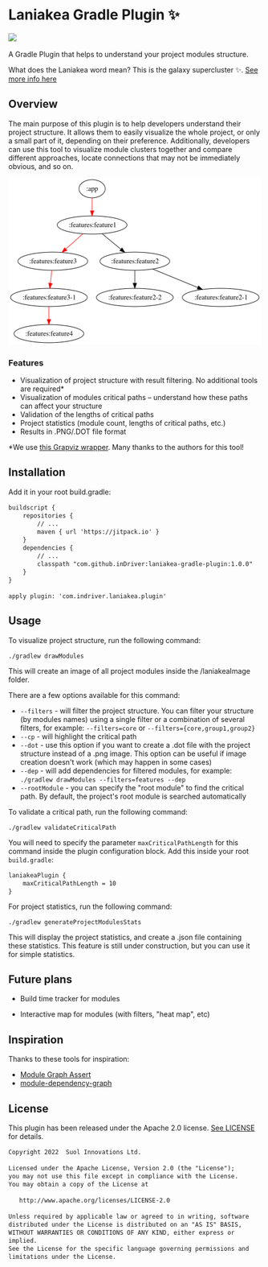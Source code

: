# Laniakea Gradle Plugin ✨

[![](https://jitpack.io/v/inDriver/laniakea-gradle-plugin.svg)](https://jitpack.io/#inDriver/laniakea-gradle-plugin)

A Gradle Plugin that helps to understand your project modules structure.

What does the Laniakea word mean? This is the galaxy supercluster ✨. [See more info here](https://en.wikipedia.org/wiki/Laniakea_Supercluster)

## Overview

The main purpose of this plugin is to help developers understand their project structure. It allows them to easily visualize the whole project, or only a small part of it, depending on their preference. Additionally, developers can use this tool to visualize module clusters together and compare different approaches, locate connections that may not be immediately obvious, and so on.

<img src="https://raw.githubusercontent.com/inDriver/laniakea-gradle-plugin/main/example/laniakeaPlugin/images/24.05.22-14.48.53-graph.png" width="521" height="332">

### Features

- Visualization of project structure with result filtering. No additional tools are required*
- Visualization of modules critical paths – understand how these paths can affect your structure
- Validation of the lengths of critical paths
- Project statistics (module count, lengths of critical paths, etc.)
- Results in .PNG/.DOT file format

*We use [this Grapviz wrapper](https://github.com/nidi3/graphviz-java). Many thanks to the authors for this tool!

## Installation

Add it in your root build.gradle:

```
buildscript {
    repositories {
        // ...
        maven { url 'https://jitpack.io' }
    }
    dependencies {
        // ...
        classpath "com.github.inDriver:laniakea-gradle-plugin:1.0.0"
    }
}

apply plugin: 'com.indriver.laniakea.plugin'
```

## Usage

To visualize project structure, run the following command:

```
./gradlew drawModules
```
This will create an image of all project modules inside the /laniakeaImage folder.

There are a few options available for this command:
- `--filters` - will filter the project structure. You can filter your structure (by modules names) using a single filter or a combination of several filters, for example: `--filters=core` or `--filters={core,group1,group2}`
- `--cp` - will highlight the critical path
- `--dot` - use this option if you want to create a .dot file with the project structure instead of a .png image. This option can be useful if image creation doesn't work (which may happen in some cases)
- `--dep` - will add dependencies for filtered modules, for example: `./gradlew drawModules --filters=features --dep`
- `--rootModule` - you can specify the "root module" to find the critical path. By default, the project's root module is searched automatically

To validate a critical path, run the following command:

```
./gradlew validateCriticalPath
```

You will need to specify the parameter `maxCriticalPathLength` for this command inside the plugin configuration block. 
Add this inside your root `build.gradle`:
```
laniakeaPlugin {    
    maxCriticalPathLength = 10
}
```

For project statistics, run the following command:
```
./gradlew generateProjectModulesStats
```

This will display the project statistics, and create a .json file containing these statistics. This feature is still under construction, but you can use it for simple statistics.

## Future plans

- Build time tracker for modules
  
- Interactive map for modules (with filters, "heat map", etc) 

## Inspiration

Thanks to these tools for inspiration:

- [Module Graph Assert](https://github.com/jraska/modules-graph-assert)
- [module-dependency-graph](https://github.com/savvasdalkitsis/module-dependency-graph)

## License

This plugin has been released under the Apache 2.0 license. [See LICENSE](https://github.com/inDriver/laniakea-gradle-plugin/blob/main/LICENSE) for details.

    Copyright 2022  Suol Innovations Ltd.

    Licensed under the Apache License, Version 2.0 (the "License");
    you may not use this file except in compliance with the License.
    You may obtain a copy of the License at

       http://www.apache.org/licenses/LICENSE-2.0

    Unless required by applicable law or agreed to in writing, software
    distributed under the License is distributed on an "AS IS" BASIS,
    WITHOUT WARRANTIES OR CONDITIONS OF ANY KIND, either express or implied.
    See the License for the specific language governing permissions and
    limitations under the License.
